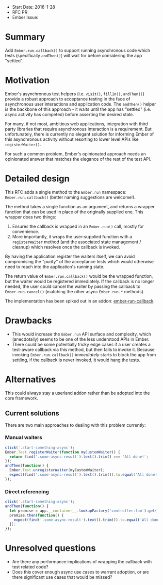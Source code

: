 - Start Date: 2016-1-28
- RFC PR:
- Ember Issue:

# Summary

Add `Ember.run.callback()` to support running asynchronous code which tests (specifically `andThen()`) will wait for before considering the app "settled".

# Motivation

Ember's asynchronous test helpers (i.e. `visit()`, `fillIn()`, `andThen()`) provide a robust approach to acceptance testing in the face of asynchronous user interactions and application code. The `andThen()` helper is the backbone of this approach - it waits until the app has "settled" (i.e. async activity has competed) before asserting the desired state.

For many, if not most, ambitious web applications, integration with third party libraries that require asynchronous interaction is a requirement. But unfortunately, there is currently no elegant solution for informing Ember of this asynchronous activity without resorting to lower level APIs like `registerWaiter()`.

For such a common problem, Ember's opinionated approach needs an opinionated answer that matches the elegance of the rest of the test API.

# Detailed design

This RFC adds a single method to the `Ember.run` namespace: `Ember.run.callback()` (better naming suggestions are welcome!).

The method takes a single function as an argument, and returns a wrapper function that can be used in place of the originally supplied one. This wrapper does two things:

1. Ensures the callback is wrapped in an `Ember.run()` call, mostly for convenience.
2. More importantly, it wraps the user-supplied function with a `registerWaiter` method (and the associated state management / cleanup) which resolves once the
callback is invoked.

By having the application register the waiters itself, we can avoid compromising the "purity" of the acceptance tests which would otherwise need to reach into the application's running state.

The return value of `Ember.run.callback()` would be the wrapped function, but the waiter would be registered immediately. If the callback is no longer needed, the user could cancel the waiter by passing the callback to `Ember.run.cancel()` (matching the other async `Ember.run.*` methods).

The implementation has been spiked out in an addon: [ember-run-callback](https://github.com/davewasmer/ember-run-callback).

# Drawbacks

* This would increase the `Ember.run` API surface and complexity, which (anecdotally) seems to be one of the less understood APIs in Ember.
* There could be some potentially tricky edge cases if a user creates a test-aware callback via this method, but then fails to invoke it. Because invoking `Ember.run.callback()` _immediately_ starts to block the app from settling, if the callback is never invoked, it would hang the tests.

# Alternatives

This could always stay a userland addon rather than be adopted into the core framework.

## Current solutions

There are two main approaches to dealing with this problem currently:

### Manual waiters

```js
click('.start-something-async');
Ember.Test.registerWaiter(function myCustomWaiter() {
  return find('.some-async-result').text().trim() === 'All done!';
});
andThen(function() {
  Ember.Test.unregisterWaiter(myCustomWaiter);
  expect(find('.some-async-result').text().trim()).to.equal('All done!');
});
```

### Direct referencing

```js
click('.start-something-async');
andThen(function() {
  let promise = app.__container__.lookupFactory('controller:foo').get('promise');
  promise.then(function() {
    expect(find('.some-async-result').text().trim()).to.equal('All done!');
  });
});
```

# Unresolved questions

* Are there any performance implications of wrapping the callback with test related code?
* Does this cover enough async use cases to warrant adoption, or are there significant use cases that would be missed?
